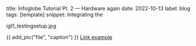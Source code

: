 title: Infoglobe Tutorial Pt. 2 — Hardware again
date: 2022-10-13
label: blog
tags: [template]
snippet: Integrating the 

igt1_testingsetup.jpg



{{ add_pic("file", "caption") }}
[Link example](https://andykong.org)

